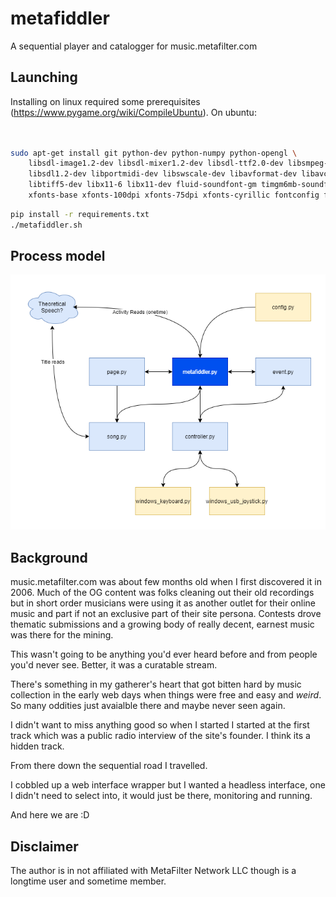 # metafiddler

A sequential player and catalogger for music.metafilter.com



## Launching

Installing on linux required some prerequisites (https://www.pygame.org/wiki/CompileUbuntu).  On ubuntu:


```sh


sudo apt-get install git python-dev python-numpy python-opengl \
    libsdl-image1.2-dev libsdl-mixer1.2-dev libsdl-ttf2.0-dev libsmpeg-dev \
    libsdl1.2-dev libportmidi-dev libswscale-dev libavformat-dev libavcodec-dev \
    libtiff5-dev libx11-6 libx11-dev fluid-soundfont-gm timgm6mb-soundfont \
    xfonts-base xfonts-100dpi xfonts-75dpi xfonts-cyrillic fontconfig fonts-freefont-ttf libfreetype6-dev


```

```sh
pip install -r requirements.txt
./metafiddler.sh
```

## Process model
![Process diagram](.media/process-diagram.png)

## Background

music.metafilter.com was about few months old when I first discovered it in 2006.  Much of the OG content was folks cleaning out their old recordings but in short order musicians were using it as another outlet for their online music and part if not an exclusive part of their site persona.  Contests drove thematic submissions and a growing body of really decent, earnest music was there for the mining.

This wasn't going to be anything you'd ever heard before and from people you'd never see.  Better, it was a curatable stream.

There's something in my gatherer's heart that got bitten hard by music collection in the early web days when things were free and easy and _weird_.  So many oddities just avaialble there and maybe never seen again.

I didn't want to miss anything good so when I started I started at the first track which was a public radio interview of the site's founder.  I think its a hidden track.

From there down the sequential road I travelled.

I cobbled up a web interface wrapper but I wanted a headless interface, one I didn't need to select into, it would just be there, monitoring and running.

And here we are :D


## Disclaimer

The author is in not affiliated with MetaFilter Network LLC though is a longtime user and sometime member.